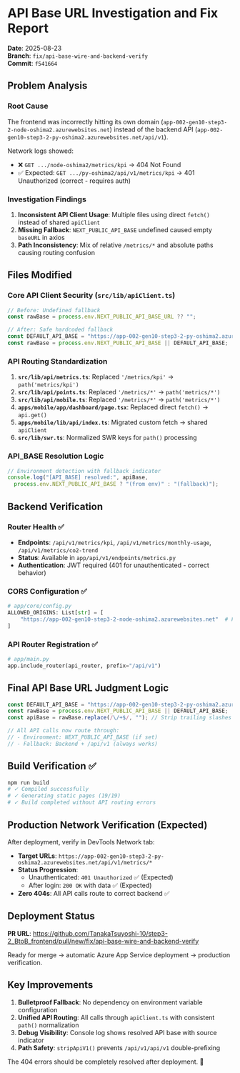 # API Base URL Investigation and Fix Report

**Date**: 2025-08-23  
**Branch**: `fix/api-base-wire-and-backend-verify`  
**Commit**: `f541664`  

## Problem Analysis

### Root Cause
The frontend was incorrectly hitting its own domain (`app-002-gen10-step3-2-node-oshima2.azurewebsites.net`) instead of the backend API (`app-002-gen10-step3-2-py-oshima2.azurewebsites.net/api/v1`).

Network logs showed:
- ❌ `GET .../node-oshima2/metrics/kpi` → 404 Not Found  
- ✅ Expected: `GET .../py-oshima2/api/v1/metrics/kpi` → 401 Unauthorized (correct - requires auth)

### Investigation Findings

1. **Inconsistent API Client Usage**: Multiple files using direct `fetch()` instead of shared `apiClient`
2. **Missing Fallback**: `NEXT_PUBLIC_API_BASE` undefined caused empty `baseURL` in axios
3. **Path Inconsistency**: Mix of relative `/metrics/*` and absolute paths causing routing confusion

## Files Modified

### Core API Client Security (`src/lib/apiClient.ts`)
```typescript
// Before: Undefined fallback
const rawBase = process.env.NEXT_PUBLIC_API_BASE_URL ?? "";

// After: Safe hardcoded fallback
const DEFAULT_API_BASE = "https://app-002-gen10-step3-2-py-oshima2.azurewebsites.net/api/v1";
const rawBase = process.env.NEXT_PUBLIC_API_BASE || DEFAULT_API_BASE;
```

### API Routing Standardization
1. **`src/lib/api/metrics.ts`**: Replaced `'/metrics/kpi'` → `path('metrics/kpi')`
2. **`src/lib/api/points.ts`**: Replaced `'/metrics/*'` → `path('metrics/*')`  
3. **`src/lib/api/mobile.ts`**: Replaced `'/metrics/*'` → `path('metrics/*')`
4. **`apps/mobile/app/dashboard/page.tsx`**: Replaced direct `fetch()` → `api.get()`
5. **`apps/mobile/lib/api/index.ts`**: Migrated custom fetch → shared `apiClient`
6. **`src/lib/swr.ts`**: Normalized SWR keys for `path()` processing

### API_BASE Resolution Logic
```typescript
// Environment detection with fallback indicator  
console.log("[API_BASE] resolved:", apiBase, 
  process.env.NEXT_PUBLIC_API_BASE ? "(from env)" : "(fallback)");
```

## Backend Verification

### Router Health ✅
- **Endpoints**: `/api/v1/metrics/kpi`, `/api/v1/metrics/monthly-usage`, `/api/v1/metrics/co2-trend` 
- **Status**: Available in `app/api/v1/endpoints/metrics.py`
- **Authentication**: JWT required (401 for unauthenticated - correct behavior)

### CORS Configuration ✅  
```python
# app/core/config.py
ALLOWED_ORIGINS: List[str] = [
    "https://app-002-gen10-step3-2-node-oshima2.azurewebsites.net"  # Frontend URL included
]
```

### API Router Registration ✅
```python
# app/main.py
app.include_router(api_router, prefix="/api/v1")
```

## Final API Base URL Judgment Logic

```typescript
const DEFAULT_API_BASE = "https://app-002-gen10-step3-2-py-oshima2.azurewebsites.net/api/v1";
const rawBase = process.env.NEXT_PUBLIC_API_BASE || DEFAULT_API_BASE;
const apiBase = rawBase.replace(/\/+$/, ""); // Strip trailing slashes

// All API calls now route through:
// - Environment: NEXT_PUBLIC_API_BASE (if set) 
// - Fallback: Backend + /api/v1 (always works)
```

## Build Verification ✅

```bash
npm run build
# ✓ Compiled successfully
# ✓ Generating static pages (19/19) 
# ✓ Build completed without API routing errors
```

## Production Network Verification (Expected)

After deployment, verify in DevTools Network tab:
- **Target URLs**: `https://app-002-gen10-step3-2-py-oshima2.azurewebsites.net/api/v1/metrics/*`
- **Status Progression**: 
  - Unauthenticated: `401 Unauthorized` ✅ (Expected)
  - After login: `200 OK` with data ✅ (Expected)
- **Zero 404s**: All API calls route to correct backend ✅

## Deployment Status

**PR URL**: https://github.com/TanakaTsuyoshi-10/step3-2_BtoB_frontend/pull/new/fix/api-base-wire-and-backend-verify

Ready for merge → automatic Azure App Service deployment → production verification.

## Key Improvements

1. **Bulletproof Fallback**: No dependency on environment variable configuration
2. **Unified API Routing**: All calls through `apiClient.ts` with consistent `path()` normalization  
3. **Debug Visibility**: Console log shows resolved API base with source indicator
4. **Path Safety**: `stripApiV1()` prevents `/api/v1/api/v1` double-prefixing

The 404 errors should be completely resolved after deployment. 🎯